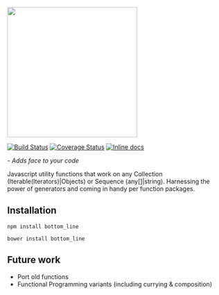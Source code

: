 <img src="https://github.com/unnoon/cell-bitset/raw/master/rsc/img/bottom_line.png" style="width: 300px; height: 300px">

[![Build Status](https://travis-ci.org/unnoon/bottom_line.svg?branch=dev)](https://travis-ci.org/unnoon/bottom_line.svg?branch=dev)
[![Coverage Status](https://coveralls.io/repos/github/unnoon/bottom_line/badge.svg?branch=dev)](https://coveralls.io/github/unnoon/bottom_line?branch=dev)
[![Inline docs](http://inch-ci.org/github/unnoon/bottom_line.svg?branch=dev)](http://inch-ci.org/github/unnoon/bottom_line.svg?branch=dev)

_- Adds face to your code_

Javascript utility functions that work on any Collection (Iterable(Iterators)|Objects) or Sequence (any[]|string). 
Harnessing the power of generators and coming in handy per function packages.

## Installation

    npm install bottom_line
     
    bower install bottom_line

## Future work

- Port old functions
- Functional Programming variants (including currying & composition)

